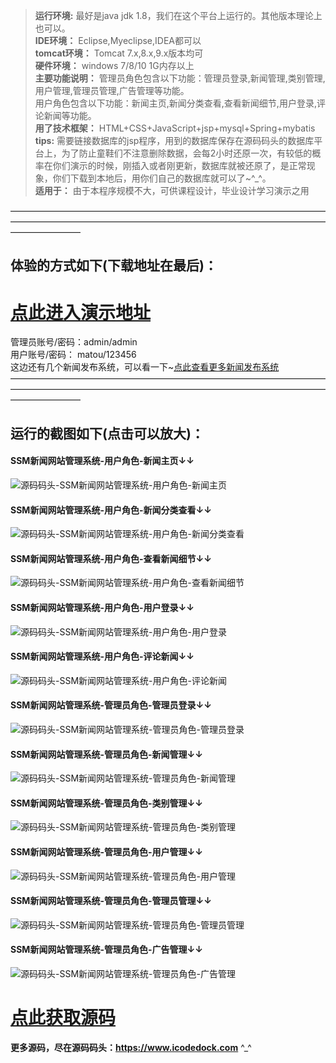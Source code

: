 >  **运行环境:** 最好是java jdk 1.8，我们在这个平台上运行的。其他版本理论上也可以。  
>  **IDE环境：** Eclipse,Myeclipse,IDEA都可以  
>  **tomcat环境：** Tomcat 7.x,8.x,9.x版本均可  
>  **硬件环境：** windows 7/8/10 1G内存以上  
>  **主要功能说明：** 管理员角色包含以下功能：管理员登录,新闻管理,类别管理,用户管理,管理员管理,广告管理等功能。  
用户角色包含以下功能：新闻主页,新闻分类查看,查看新闻细节,用户登录,评论新闻等功能。  
>  **用了技术框架：** HTML+CSS+JavaScript+jsp+mysql+Spring+mybatis  
>  **tips:** 需要链接数据库的jsp程序，用到的数据库保存在源码码头的数据库平台上，为了防止童鞋们不注意删除数据，会每2小时还原一次，有较低的概率在你们演示的时候，刚插入或者刚更新，数据库就被还原了，是正常现象，你们下载到本地后，用你们自己的数据库就可以了~^_^。  
>  **适用于：** 由于本程序规模不大，可供课程设计，毕业设计学习演示之用  


————————————————————————————————————————————————————————————————————————————————
## 体验的方式如下(下载地址在最后)：
# <a  rel="nofollow"  href="http://demo.icodedock.com/ssm_news_system" target="_blank"><u>点此进入演示地址</u></a>
管理员账号/密码：admin/admin  
用户账号/密码： matou/123456  
这边还有几个新闻发布系统，可以看一下~[点此查看更多新闻发布系统](https://www.icodedock.com/article/search?keyword=%E6%96%B0%E9%97%BB%E5%8F%91%E5%B8%83%E7%B3%BB%E7%BB%9F)  
————————————————————————————————————————————————————————————————————————————————
## 运行的截图如下(点击可以放大)：
#### SSM新闻网站管理系统-用户角色-新闻主页↓↓
![源码码头-SSM新闻网站管理系统-用户角色-新闻主页](http://images.icodedock.com/JAVA/JAVAEE/SSM%E6%96%B0%E9%97%BB%E7%BD%91%E7%AB%99%E7%AE%A1%E7%90%86%E7%B3%BB%E7%BB%9F/%E7%94%A8%E6%88%B7%E8%A7%92%E8%89%B2/%E6%96%B0%E9%97%BB%E4%B8%BB%E9%A1%B5.png?imageView2/0/format/jpg/interlace/1/q/100|watermark/1/image/aHR0cDovL2ltYWdlcy5pY29kZWRvY2suY29tL21hcmsucG5n/dissolve/80/gravity/SouthEast/dx/10/dy/10|imageslim)
#### SSM新闻网站管理系统-用户角色-新闻分类查看↓↓
![源码码头-SSM新闻网站管理系统-用户角色-新闻分类查看](http://images.icodedock.com/JAVA/JAVAEE/SSM%E6%96%B0%E9%97%BB%E7%BD%91%E7%AB%99%E7%AE%A1%E7%90%86%E7%B3%BB%E7%BB%9F/%E7%94%A8%E6%88%B7%E8%A7%92%E8%89%B2/%E6%96%B0%E9%97%BB%E5%88%86%E7%B1%BB%E6%9F%A5%E7%9C%8B.png?imageView2/0/format/jpg/interlace/1/q/100|watermark/1/image/aHR0cDovL2ltYWdlcy5pY29kZWRvY2suY29tL21hcmsucG5n/dissolve/80/gravity/SouthEast/dx/10/dy/10|imageslim)
#### SSM新闻网站管理系统-用户角色-查看新闻细节↓↓
![源码码头-SSM新闻网站管理系统-用户角色-查看新闻细节](http://images.icodedock.com/JAVA/JAVAEE/SSM%E6%96%B0%E9%97%BB%E7%BD%91%E7%AB%99%E7%AE%A1%E7%90%86%E7%B3%BB%E7%BB%9F/%E7%94%A8%E6%88%B7%E8%A7%92%E8%89%B2/%E6%9F%A5%E7%9C%8B%E6%96%B0%E9%97%BB%E7%BB%86%E8%8A%82.png?imageView2/0/format/jpg/interlace/1/q/100|watermark/1/image/aHR0cDovL2ltYWdlcy5pY29kZWRvY2suY29tL21hcmsucG5n/dissolve/80/gravity/SouthEast/dx/10/dy/10|imageslim)
#### SSM新闻网站管理系统-用户角色-用户登录↓↓
![源码码头-SSM新闻网站管理系统-用户角色-用户登录](http://images.icodedock.com/JAVA/JAVAEE/SSM%E6%96%B0%E9%97%BB%E7%BD%91%E7%AB%99%E7%AE%A1%E7%90%86%E7%B3%BB%E7%BB%9F/%E7%94%A8%E6%88%B7%E8%A7%92%E8%89%B2/%E7%94%A8%E6%88%B7%E7%99%BB%E5%BD%95.png?imageView2/0/format/jpg/interlace/1/q/100|watermark/1/image/aHR0cDovL2ltYWdlcy5pY29kZWRvY2suY29tL21hcmsucG5n/dissolve/80/gravity/SouthEast/dx/10/dy/10|imageslim)
#### SSM新闻网站管理系统-用户角色-评论新闻↓↓
![源码码头-SSM新闻网站管理系统-用户角色-评论新闻](http://images.icodedock.com/JAVA/JAVAEE/SSM%E6%96%B0%E9%97%BB%E7%BD%91%E7%AB%99%E7%AE%A1%E7%90%86%E7%B3%BB%E7%BB%9F/%E7%94%A8%E6%88%B7%E8%A7%92%E8%89%B2/%E8%AF%84%E8%AE%BA%E6%96%B0%E9%97%BB.png?imageView2/0/format/jpg/interlace/1/q/100|watermark/1/image/aHR0cDovL2ltYWdlcy5pY29kZWRvY2suY29tL21hcmsucG5n/dissolve/80/gravity/SouthEast/dx/10/dy/10|imageslim)
#### SSM新闻网站管理系统-管理员角色-管理员登录↓↓
![源码码头-SSM新闻网站管理系统-管理员角色-管理员登录](http://images.icodedock.com/JAVA/JAVAEE/SSM%E6%96%B0%E9%97%BB%E7%BD%91%E7%AB%99%E7%AE%A1%E7%90%86%E7%B3%BB%E7%BB%9F/%E7%AE%A1%E7%90%86%E5%91%98%E8%A7%92%E8%89%B2/%E7%AE%A1%E7%90%86%E5%91%98%E7%99%BB%E5%BD%95.png?imageView2/0/format/jpg/interlace/1/q/100|watermark/1/image/aHR0cDovL2ltYWdlcy5pY29kZWRvY2suY29tL21hcmsucG5n/dissolve/80/gravity/SouthEast/dx/10/dy/10|imageslim)
#### SSM新闻网站管理系统-管理员角色-新闻管理↓↓
![源码码头-SSM新闻网站管理系统-管理员角色-新闻管理](http://images.icodedock.com/JAVA/JAVAEE/SSM%E6%96%B0%E9%97%BB%E7%BD%91%E7%AB%99%E7%AE%A1%E7%90%86%E7%B3%BB%E7%BB%9F/%E7%AE%A1%E7%90%86%E5%91%98%E8%A7%92%E8%89%B2/%E6%96%B0%E9%97%BB%E7%AE%A1%E7%90%86.png?imageView2/0/format/jpg/interlace/1/q/100|watermark/1/image/aHR0cDovL2ltYWdlcy5pY29kZWRvY2suY29tL21hcmsucG5n/dissolve/80/gravity/SouthEast/dx/10/dy/10|imageslim)
#### SSM新闻网站管理系统-管理员角色-类别管理↓↓
![源码码头-SSM新闻网站管理系统-管理员角色-类别管理](http://images.icodedock.com/JAVA/JAVAEE/SSM%E6%96%B0%E9%97%BB%E7%BD%91%E7%AB%99%E7%AE%A1%E7%90%86%E7%B3%BB%E7%BB%9F/%E7%AE%A1%E7%90%86%E5%91%98%E8%A7%92%E8%89%B2/%E7%B1%BB%E5%88%AB%E7%AE%A1%E7%90%86.png?imageView2/0/format/jpg/interlace/1/q/100|watermark/1/image/aHR0cDovL2ltYWdlcy5pY29kZWRvY2suY29tL21hcmsucG5n/dissolve/80/gravity/SouthEast/dx/10/dy/10|imageslim)
#### SSM新闻网站管理系统-管理员角色-用户管理↓↓
![源码码头-SSM新闻网站管理系统-管理员角色-用户管理](http://images.icodedock.com/JAVA/JAVAEE/SSM%E6%96%B0%E9%97%BB%E7%BD%91%E7%AB%99%E7%AE%A1%E7%90%86%E7%B3%BB%E7%BB%9F/%E7%AE%A1%E7%90%86%E5%91%98%E8%A7%92%E8%89%B2/%E7%94%A8%E6%88%B7%E7%AE%A1%E7%90%86.png?imageView2/0/format/jpg/interlace/1/q/100|watermark/1/image/aHR0cDovL2ltYWdlcy5pY29kZWRvY2suY29tL21hcmsucG5n/dissolve/80/gravity/SouthEast/dx/10/dy/10|imageslim)
#### SSM新闻网站管理系统-管理员角色-管理员管理↓↓
![源码码头-SSM新闻网站管理系统-管理员角色-管理员管理](http://images.icodedock.com/JAVA/JAVAEE/SSM%E6%96%B0%E9%97%BB%E7%BD%91%E7%AB%99%E7%AE%A1%E7%90%86%E7%B3%BB%E7%BB%9F/%E7%AE%A1%E7%90%86%E5%91%98%E8%A7%92%E8%89%B2/%E7%AE%A1%E7%90%86%E5%91%98%E7%AE%A1%E7%90%86.png?imageView2/0/format/jpg/interlace/1/q/100|watermark/1/image/aHR0cDovL2ltYWdlcy5pY29kZWRvY2suY29tL21hcmsucG5n/dissolve/80/gravity/SouthEast/dx/10/dy/10|imageslim)
#### SSM新闻网站管理系统-管理员角色-广告管理↓↓
![源码码头-SSM新闻网站管理系统-管理员角色-广告管理](http://images.icodedock.com/JAVA/JAVAEE/SSM%E6%96%B0%E9%97%BB%E7%BD%91%E7%AB%99%E7%AE%A1%E7%90%86%E7%B3%BB%E7%BB%9F/%E7%AE%A1%E7%90%86%E5%91%98%E8%A7%92%E8%89%B2/%E5%B9%BF%E5%91%8A%E7%AE%A1%E7%90%86.png?imageView2/0/format/jpg/interlace/1/q/100|watermark/1/image/aHR0cDovL2ltYWdlcy5pY29kZWRvY2suY29tL21hcmsucG5n/dissolve/80/gravity/SouthEast/dx/10/dy/10|imageslim)
# <a rel="nofollow" href="http://www.icodedock.com/article/a174" target="_blank"><u>点此获取源码</u></a>
**更多源码，尽在源码码头：<a href="https://www.icodedock.com">https://www.icodedock.com<a>** ^_^
<p style="display:none"  >本源码关键字：新闻发布 新闻管理 新闻网站 网页 web  毕业设计 实训 项目 计算机专业 软件开发 网站 程序 软件 管理系统 gui</p>